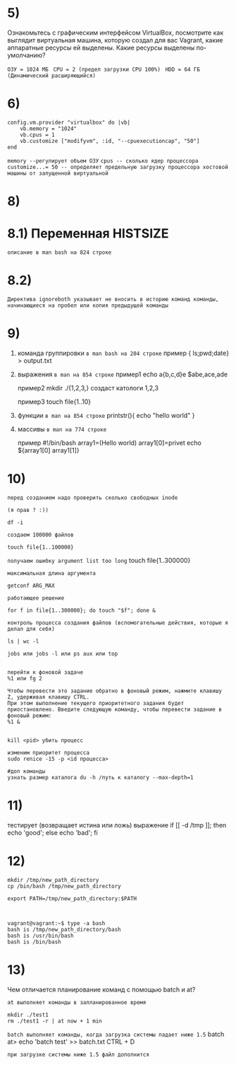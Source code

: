 # 5) 

Ознакомьтесь с графическим интерфейсом VirtualBox, посмотрите как выглядит виртуальная машина, которую создал для вас Vagrant, какие аппаратные ресурсы ей выделены. Какие ресурсы выделены по-умолчанию?

``` ОЗУ = 1024 МБ ```
``` CPU = 2 (предел загрузки CPU 100%)```
``` HDD = 64 ГБ (Динамический расширяющийся)```

# 6) 
    config.vm.provider "virtualbox" do |vb|
        vb.memory = "1024"
        vb.cpus = 1
        vb.customize ["modifyvm", :id, "--cpuexecutioncap", "50"]
    end

```memory --регулирует объем ОЗУ```
```cpus -- сколько ядер процессора ```
```customize...= 50 -- определяет предельную загрузку процессора хостовой машины от запущенной виртуальной ```




# 8)
# 8.1) Переменная HISTSIZE
```описание в man bash на 824 строке```
# 8.2)
```Директива ignoreboth указывает не вносить в историю команд команды, начинающиеся на пробел или копия предыдущей команды```

# 9) 

1. команда группировки
```в man bash на 204 строке```
    пример
    { ls;pwd;date} > output.txt


2. выражения
```в man на 854 строке```
    пример1
    echo a{b,c,d}e
    $abe,ace,ade

    пример2
    mkdir ./{1,2,3,}
    создаст катологи 1,2,3
  
    пример3
    touch file{1..10}


4. функции
```в man на 854 строке```
  printstr(){
  echo "hello world"
  }



5. массивы
```в man на 774 строке```

   пример
   #!/bin/bash
   array1=(Hello world)
   array1[0]=privet
   echo ${array1[0] array1[1]}
   





# 10)  	
```перед созданием надо проверить сколько свободных inode ```

```(я прав ? :))```

    df -i

	
	
```создаем 100000 файлов```
    
    touch file{1..100000} 

```получаем ошибку argument list too long```
	touch file{1..300000} 

```максимальная длина аргумента```

    getconf ARG_MAX


```работающее решение```

	for f in file{1..300000}; do touch "$f"; done &

```контроль процесса создания файлов (вспомогательные действия, которые я делал для себя)```
    
    ls | wc -l

	jobs или jobs -l или ps aux или top
	

	перейти к фоновой задаче
	%1 или fg 2

	Чтобы перевести это задание обратно в фоновый режим, нажмите клавишу Z, удерживая клавишу CTRL. 
	При этом выполнение текущего приоритетного задания будет приостановлено. Введите следующую команду, чтобы перевести задание в фоновый режим:
	%1 &


	kill <pid> убить процесс

	изменим приоритет процесса
	sudo renice -15 -p <id процесса>

	#доп команды
	узнать размер каталога du -h /путь к каталогу --max-depth=1
	
	
# 11)
тестирует (возвращает истина или ложь) выражение
	if [[ -d /tmp ]]; then echo 'good'; else echo 'bad'; fi

# 12)

	mkdir /tmp/new_path_directory
	cp /bin/bash /tmp/new_path_directory
	
	export PATH=/tmp/new_path_directory:$PATH
	

		
	vagrant@vagrant:~$ type -a bash
	bash is /tmp/new_path_directory/bash
	bash is /usr/bin/bash
	bash is /bin/bash


# 13)

Чем отличается планирование команд с помощью batch и at?				
				
```at выполняет команды в запланированное время```

	
    mkdir ./test1
    rm ./test1 -r | at now + 1 min			

```batch выполняет команды, когда загрузка системы падает ниже 1.5```
    batch
    at> echo 'batch test' >> batch.txt
    CTRL + D
    
``` при загрузке системы ниже 1.5 файл дополнится ```
		

	
